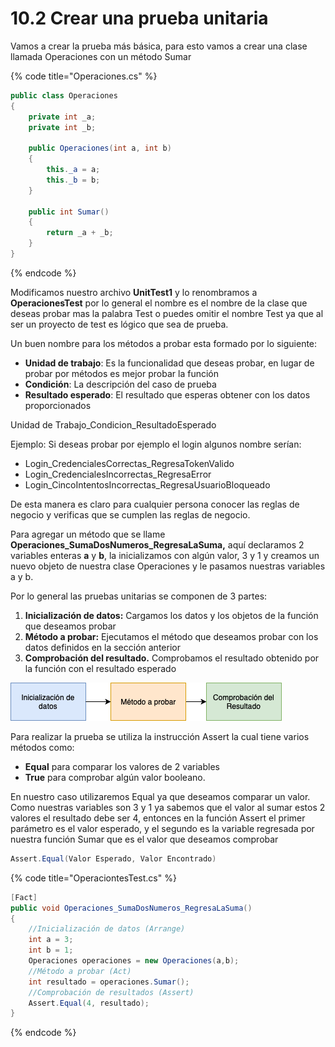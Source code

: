 # 10.2 Crear una prueba unitaria

Vamos a crear la prueba más básica, para esto vamos a crear una clase llamada Operaciones con un método Sumar

{% code title="Operaciones.cs" %}
```csharp
public class Operaciones
{
    private int _a;
    private int _b;

    public Operaciones(int a, int b)
    {
        this._a = a;
        this._b = b;
    }

    public int Sumar()
    {
        return _a + _b;
    }
}
```
{% endcode %}

Modificamos nuestro archivo **UnitTest1** y lo renombramos a **OperacionesTest** por lo general el nombre es el nombre de la clase que deseas probar mas la palabra Test o puedes omitir el nombre Test ya que al ser un proyecto de test es lógico que sea de prueba.&#x20;

Un buen nombre para los métodos a probar esta formado por lo siguiente:

* **Unidad de trabajo**: Es la funcionalidad que deseas probar, en lugar de probar por métodos es mejor probar la función
* **Condición**: La descripción del caso de prueba
* **Resultado esperado**: El resultado que esperas obtener con los datos proporcionados

Unidad de Trabajo\_Condicion\_ResultadoEsperado

Ejemplo: Si deseas probar por ejemplo el login algunos nombre serían:

* Login\_CredencialesCorrectas\_RegresaTokenValido
* Login\_CredencialesIncorrectas\_RegresaError
* Login\_CincoIntentosIncorrectas\_RegresaUsuarioBloqueado

De esta manera es claro para cualquier persona conocer las reglas de negocio y verificas que se cumplen las reglas de negocio.

Para agregar un método que se llame **Operaciones\_SumaDosNumeros\_RegresaLaSuma,** aquí declaramos 2 variables enteras **a** y **b**, la inicializamos con algún valor, 3 y 1 y creamos un nuevo objeto de nuestra clase Operaciones y le pasamos nuestras variables a y b.

Por lo general las pruebas unitarias se componen de 3 partes:

1. **Inicialización de datos:** Cargamos los datos y los objetos de la función que deseamos probar
2. **Método a probar:** Ejecutamos el método que deseamos probar con los datos definidos en la sección anterior
3. **Comprobación del resultado.** Comprobamos el resultado obtenido por la función con el resultado esperado

![](<../../.gitbook/assets/image (191).png>)

Para realizar la prueba se utiliza la instrucción Assert la cual tiene varios métodos como:

* **Equal** para comparar los valores de 2 variables&#x20;
* **True** para comprobar algún valor booleano.

En nuestro caso utilizaremos Equal ya que deseamos comparar un valor. Como nuestras variables son 3 y 1 ya sabemos que el valor al sumar estos 2 valores el resultado debe ser 4, entonces en la función Assert el primer parámetro es el valor esperado, y el segundo  es la variable regresada por nuestra función Sumar que es el valor que deseamos comprobar

```csharp
Assert.Equal(Valor Esperado, Valor Encontrado)
```

{% code title="OperaciontesTest.cs" %}
```csharp
[Fact]
public void Operaciones_SumaDosNumeros_RegresaLaSuma()
{
    //Inicialización de datos (Arrange)
    int a = 3;
    int b = 1;   
    Operaciones operaciones = new Operaciones(a,b);
    //Método a probar (Act)
    int resultado = operaciones.Sumar();
    //Comprobación de resultados (Assert)
    Assert.Equal(4, resultado);
}
```
{% endcode %}



